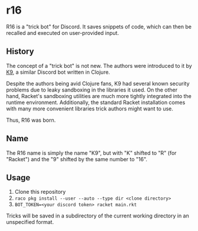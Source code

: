 # r16

R16 is a "trick bot" for Discord. It saves snippets of code, which can then be recalled and executed on user-provided input.

## History

The concept of a "trick bot" is not new. The authors were introduced to it by [K9](https://github.com/tterrag1098/K9),
a similar Discord bot written in Clojure.

Despite the authors being avid Clojure fans, K9 had several known security problems due to leaky sandboxing in the libraries
it used. On the other hand, Racket's sandboxing utilities are much more tightly integrated into the runtime environment.
Additionally, the standard Racket installation comes with many more convenient libraries trick authors might want to use.

Thus, R16 was born.

## Name
The R16 name is simply the name "K9", but with "K" shifted to "R" (for "Racket") and the "9" shifted by the same
number to "16".

## Usage
1. Clone this repository
2. `raco pkg install --user --auto --type dir <clone directory>`
3. `BOT_TOKEN=<your discord token> racket main.rkt`

Tricks will be saved in a subdirectory of the current working directory in an unspecified format.
